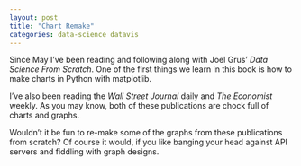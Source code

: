 ```yaml
---
layout: post
title: "Chart Remake"
categories: data-science datavis
---
```

Since May I’ve been reading and following along with Joel Grus’ _Data Science From Scratch_. One of the first things we learn in this book is how to make charts in Python with matplotlib.

I’ve also been reading the _Wall Street Journal_ daily and _The Economist_ weekly. As you may know, both of these publications are chock full of charts and graphs.

Wouldn’t it be fun to re-make some of the graphs from these publications from scratch? Of course it would, if you like banging your head against API servers and fiddling with graph designs. 
